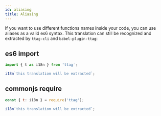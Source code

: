 ```yaml
---
id: aliasing
title: Aliasing
---
```


If you want to use different functions names inside your code, you can use aliases as a valid es6
syntax. This translation can still be recognized and extracted by `ttag-cli` and `babel-plugin-ttag`:

## es6 import

```js
import { t as i18n } from 'ttag';

i18n`this translation will be extracted`;
```

## commonjs require

```js
const { t: i18n } = require('ttag');

i18n`this translation will be extracted`;
```
